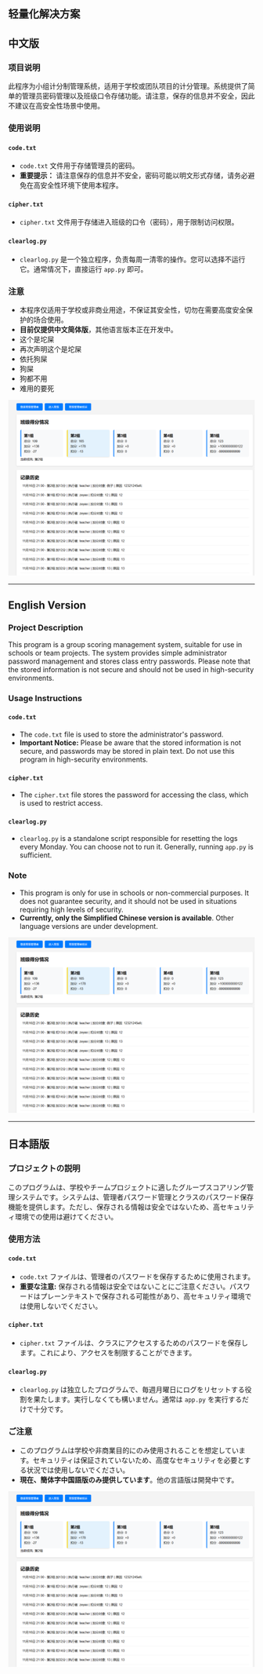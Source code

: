 ## 轻量化解决方案

## 中文版

### 项目说明
此程序为小组计分制管理系统，适用于学校或团队项目的计分管理。系统提供了简单的管理员密码管理以及班级口令存储功能。请注意，保存的信息并不安全，因此不建议在高安全性场景中使用。

### 使用说明

#### `code.txt`
- `code.txt` 文件用于存储管理员的密码。
- **重要提示：** 请注意保存的信息并不安全，密码可能以明文形式存储，请务必避免在高安全性环境下使用本程序。

#### `cipher.txt`
- `cipher.txt` 文件用于存储进入班级的口令（密码），用于限制访问权限。

#### `clearlog.py`
- `clearlog.py` 是一个独立程序，负责每周一清零的操作。您可以选择不运行它。通常情况下，直接运行 `app.py` 即可。

### 注意
- 本程序仅适用于学校或非商业用途，不保证其安全性，切勿在需要高度安全保护的场合使用。
- **目前仅提供中文简体版**，其他语言版本正在开发中。
- 这个是坨屎
- 再次声明这个是坨屎
- 依托狗屎
- 狗屎
- 狗都不用
- 难用的要死

![Main Image](main.png)

---

## English Version

### Project Description
This program is a group scoring management system, suitable for use in schools or team projects. The system provides simple administrator password management and stores class entry passwords. Please note that the stored information is not secure and should not be used in high-security environments.

### Usage Instructions

#### `code.txt`
- The `code.txt` file is used to store the administrator's password.
- **Important Notice:** Please be aware that the stored information is not secure, and passwords may be stored in plain text. Do not use this program in high-security environments.

#### `cipher.txt`
- The `cipher.txt` file stores the password for accessing the class, which is used to restrict access.

#### `clearlog.py`
- `clearlog.py` is a standalone script responsible for resetting the logs every Monday. You can choose not to run it. Generally, running `app.py` is sufficient.

### Note
- This program is only for use in schools or non-commercial purposes. It does not guarantee security, and it should not be used in situations requiring high levels of security.
- **Currently, only the Simplified Chinese version is available**. Other language versions are under development.

![Main Image](main.png)

---

## 日本語版

### プロジェクトの説明
このプログラムは、学校やチームプロジェクトに適したグループスコアリング管理システムです。システムは、管理者パスワード管理とクラスのパスワード保存機能を提供します。ただし、保存される情報は安全ではないため、高セキュリティ環境での使用は避けてください。

### 使用方法

#### `code.txt`
- `code.txt` ファイルは、管理者のパスワードを保存するために使用されます。
- **重要な注意:** 保存される情報は安全ではないことにご注意ください。パスワードはプレーンテキストで保存される可能性があり、高セキュリティ環境では使用しないでください。

#### `cipher.txt`
- `cipher.txt` ファイルは、クラスにアクセスするためのパスワードを保存します。これにより、アクセスを制限することができます。

#### `clearlog.py`
- `clearlog.py` は独立したプログラムで、毎週月曜日にログをリセットする役割を果たします。実行しなくても構いません。通常は `app.py` を実行するだけで十分です。

### ご注意
- このプログラムは学校や非商業目的にのみ使用されることを想定しています。セキュリティは保証されていないため、高度なセキュリティを必要とする状況では使用しないでください。
- **現在、簡体字中国語版のみ提供しています**。他の言語版は開発中です。

![Main Image](main.png)
